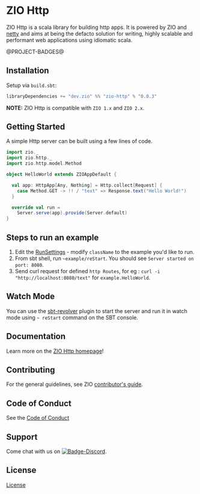 [//]: # (This file was autogenerated using `zio-sbt-website` plugin via `sbt generateReadme` command.)
[//]: # (So please do not edit it manually. Instead, change "docs/index.md" file or sbt setting keys)
[//]: # (e.g. "readmeDocumentation" and "readmeSupport".)

# ZIO Http

ZIO Http is a scala library for building http apps. It is powered by ZIO and [netty](https://netty.io/) and aims at being the defacto solution for writing, highly scalable and performant web applications using idiomatic scala.

@PROJECT-BADGES@

## Installation

Setup via `build.sbt`:

```scala
libraryDependencies += "dev.zio" %% "zio-http" % "0.0.3"
```

**NOTE:** ZIO Http is compatible with `ZIO 1.x` and `ZIO 2.x`.

## Getting Started

A simple Http server can be built using a few lines of code.

```scala
import zio._
import zio.http._
import zio.http.model.Method

object HelloWorld extends ZIOAppDefault {

  val app: HttpApp[Any, Nothing] = Http.collect[Request] {
    case Method.GET -> !! / "text" => Response.text("Hello World!")
  }

  override val run =
    Server.serve(app).provide(Server.default)
}
```

## Steps to run an example

1. Edit the [RunSettings](https://github.com/zio/zio-http/blob/main/project/BuildHelper.scala#L109) - modify `className` to the example you'd like to run.
2. From sbt shell, run `~example/reStart`. You should see `Server started on port: 8080`.
3. Send curl request for defined `http Routes`, for eg : `curl -i "http://localhost:8080/text"` for `example.HelloWorld`.

## Watch Mode

You can use the [sbt-revolver] plugin to start the server and run it in watch mode using `~ reStart` command on the SBT console.

[sbt-revolver]: https://github.com/spray/sbt-revolver

## Documentation

Learn more on the [ZIO Http homepage](https://github.com/zio/zio-http)!

## Contributing

For the general guidelines, see ZIO [contributor's guide](https://zio.dev/about/contributing).

## Code of Conduct

See the [Code of Conduct](https://zio.dev/about/code-of-conduct)

## Support

Come chat with us on [![Badge-Discord]][Link-Discord].

[Badge-Discord]: https://img.shields.io/discord/629491597070827530?logo=discord "chat on discord"
[Link-Discord]: https://discord.gg/2ccFBr4 "Discord"

## License

[License](LICENSE)
